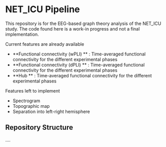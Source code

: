 # NET_ICU Pipeline
This repository is for the EEG-based graph theory analysis of the NET_ICU study. The code found here is a work-in progress and not a final implementation. 

Current features are already available

- **Functional connectivity (wPLI) ** : Time-averaged functional connectivity for the different experimental phases
- **Functional connectivity (dPLI) ** : Time-averaged functional connectivity for the different experimental phases
- **Hub ** : Time-averaged functional connectivity for the different experimental phases

Features left to implement

- Spectrogram
- Topographic map 
- Separation into left-right hemisphere



## Repository Structure
.... 